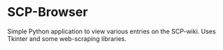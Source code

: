 # SCP-Browser
Simple Python application to view various entries on the SCP-wiki. Uses Tkinter and some web-scraping libraries.

